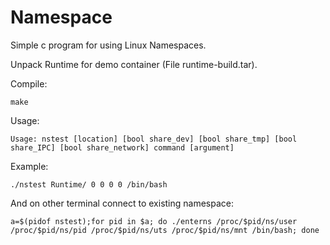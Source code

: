 # Namespace

Simple c program for using Linux Namespaces.

Unpack Runtime for demo container (File runtime-build.tar).

Compile:

	make
Usage:
 
	Usage: nstest [location] [bool share_dev] [bool share_tmp] [bool share_IPC] [bool share_network] command [argument]

Example:

	./nstest Runtime/ 0 0 0 0 /bin/bash
	
And on other terminal connect to existing namespace:

	a=$(pidof nstest);for pid in $a; do ./enterns /proc/$pid/ns/user /proc/$pid/ns/pid /proc/$pid/ns/uts /proc/$pid/ns/mnt /bin/bash; done
